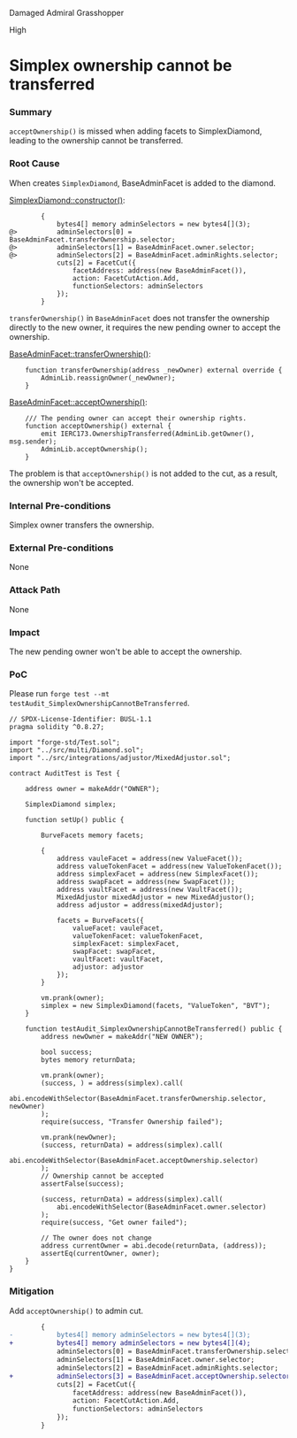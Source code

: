 Damaged Admiral Grasshopper

High

# Simplex ownership cannot be transferred

### Summary

`acceptOwnership()` is missed when adding facets to SimplexDiamond, leading to the ownership cannot be transferred.

### Root Cause

When creates `SimplexDiamond`, BaseAdminFacet is added to the diamond.

[SimplexDiamond::constructor()](https://github.com/sherlock-audit/2025-04-burve/blob/main/Burve/src/multi/Diamond.sol#L67-L77):
```solidity
        {
            bytes4[] memory adminSelectors = new bytes4[](3);
@>          adminSelectors[0] = BaseAdminFacet.transferOwnership.selector;
@>          adminSelectors[1] = BaseAdminFacet.owner.selector;
@>          adminSelectors[2] = BaseAdminFacet.adminRights.selector;
            cuts[2] = FacetCut({
                facetAddress: address(new BaseAdminFacet()),
                action: FacetCutAction.Add,
                functionSelectors: adminSelectors
            });
        }
``` 

`transferOwnership()` in `BaseAdminFacet` does not transfer the ownership directly to the new owner, it requires the new pending owner to accept the ownership.

[BaseAdminFacet::transferOwnership()](https://github.com/sherlock-audit/2025-04-burve/blob/main/Burve/lib/Commons/src/Util/Admin.sol#L154-L156):
```solidity
    function transferOwnership(address _newOwner) external override {
        AdminLib.reassignOwner(_newOwner);
    }
```

[BaseAdminFacet::acceptOwnership()](https://github.com/sherlock-audit/2025-04-burve/blob/main/Burve/lib/Commons/src/Util/Admin.sol#L162-L166):
```solidity
    /// The pending owner can accept their ownership rights.
    function acceptOwnership() external {
        emit IERC173.OwnershipTransferred(AdminLib.getOwner(), msg.sender);
        AdminLib.acceptOwnership();
    }
```

The problem is that `acceptOwnership()` is not added to the cut, as a result, the ownership won't be accepted.

### Internal Pre-conditions

Simplex owner transfers the ownership.

### External Pre-conditions

None

### Attack Path

None

### Impact

The new pending owner won't be able to accept the ownership.

### PoC

Please run `forge test --mt testAudit_SimplexOwnershipCannotBeTransferred`.

```solidity
// SPDX-License-Identifier: BUSL-1.1
pragma solidity ^0.8.27;

import "forge-std/Test.sol";
import "../src/multi/Diamond.sol";
import "../src/integrations/adjustor/MixedAdjustor.sol";

contract AuditTest is Test {

    address owner = makeAddr("OWNER");

    SimplexDiamond simplex;

    function setUp() public {

        BurveFacets memory facets;

        {
            address vauleFacet = address(new ValueFacet());
            address valueTokenFacet = address(new ValueTokenFacet());
            address simplexFacet = address(new SimplexFacet());
            address swapFacet = address(new SwapFacet());
            address vaultFacet = address(new VaultFacet());
            MixedAdjustor mixedAdjustor = new MixedAdjustor();
            address adjustor = address(mixedAdjustor);

            facets = BurveFacets({
                valueFacet: vauleFacet,
                valueTokenFacet: valueTokenFacet,
                simplexFacet: simplexFacet,
                swapFacet: swapFacet,
                vaultFacet: vaultFacet,
                adjustor: adjustor
            });
        }

        vm.prank(owner);
        simplex = new SimplexDiamond(facets, "ValueToken", "BVT");
    }

    function testAudit_SimplexOwnershipCannotBeTransferred() public {
        address newOwner = makeAddr("NEW OWNER");

        bool success;
        bytes memory returnData;

        vm.prank(owner);
        (success, ) = address(simplex).call(
            abi.encodeWithSelector(BaseAdminFacet.transferOwnership.selector, newOwner)
        );
        require(success, "Transfer Ownership failed");

        vm.prank(newOwner);
        (success, returnData) = address(simplex).call(
            abi.encodeWithSelector(BaseAdminFacet.acceptOwnership.selector)
        );
        // Ownership cannot be accepted
        assertFalse(success);

        (success, returnData) = address(simplex).call(
            abi.encodeWithSelector(BaseAdminFacet.owner.selector)
        );
        require(success, "Get owner failed");

        // The owner does not change
        address currentOwner = abi.decode(returnData, (address));
        assertEq(currentOwner, owner);
    }
}
```

### Mitigation

Add `acceptOwnership()` to admin cut.

```diff
        {
-           bytes4[] memory adminSelectors = new bytes4[](3);
+           bytes4[] memory adminSelectors = new bytes4[](4);
            adminSelectors[0] = BaseAdminFacet.transferOwnership.selector;
            adminSelectors[1] = BaseAdminFacet.owner.selector;
            adminSelectors[2] = BaseAdminFacet.adminRights.selector;
+           adminSelectors[3] = BaseAdminFacet.acceptOwnership.selector;
            cuts[2] = FacetCut({
                facetAddress: address(new BaseAdminFacet()),
                action: FacetCutAction.Add,
                functionSelectors: adminSelectors
            });
        }
```